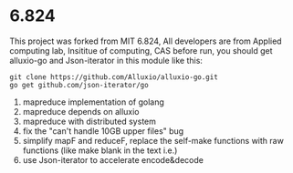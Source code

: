 # 6.824
This project was forked from MIT 6.824, All developers are from Applied computing lab, Insititue of computing, CAS
before run, you should get alluxio-go and Json-iterator in this module like this:
<pre><code>git clone https://github.com/Alluxio/alluxio-go.git
go get github.com/json-iterator/go</code></pre>

1. mapreduce implementation of golang 
2. mapreduce depends on alluxio
3. mapreduce with distributed system
4. fix the "can't handle 10GB upper files" bug
5. simplify mapF and reduceF, replace the self-make functions with raw functions (like make blank in the text i.e.)
6. use Json-iterator to accelerate encode&decode

